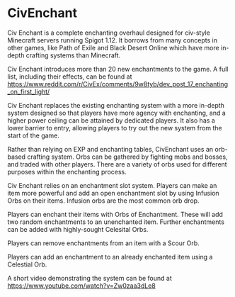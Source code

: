 # CivEnchant

Civ Enchant is a complete enchanting overhaul designed for civ-style Minecraft servers running Spigot 1.12. It borrows from many concepts in other games, like Path of Exile and Black Desert Online which have more in-depth crafting systems than Minecraft.

Civ Enchant introduces more than 20 new enchantments to the game. A full list, including their effects, can be found at https://www.reddit.com/r/CivEx/comments/9w8tyb/dev_post_17_enchanting_on_first_light/

Civ Enchant replaces the existing enchanting system with a more in-depth system designed so that players have more agency with enchanting, and a higher power ceiling can be attained by dedicated players. It also has a lower barrier to entry, allowing players to try out the new system from the start of the game.

Rather than relying on EXP and enchanting tables, CivEnchant uses an orb-based crafting system. Orbs can be gathered by fighting mobs and bosses, and traded with other players. There are a variety of orbs used for different purposes within the enchanting process.

Civ Enchant relies on an enchantment slot system.  Players can make an item more powerful and add an open enchantment slot by using Infusion Orbs on their items. Infusion orbs are the most common orb drop.

Players can enchant their items with Orbs of Enchantment. These will add two random enchantments to an unenchanted item. Further enchantments can be added with highly-sought Celesital Orbs.

Players can remove enchantments from an item with a Scour Orb.

Players can add an enchantment to an already enchanted item using a Celestial Orb.

A short video demonstrating the system can be found at https://www.youtube.com/watch?v=Zw0zaa3dLe8

